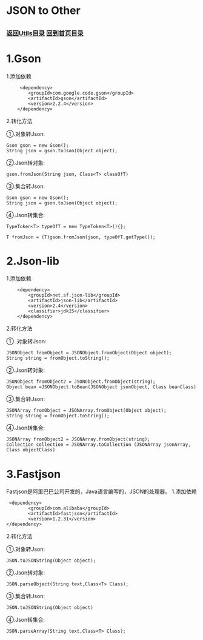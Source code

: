 JSON to Other
====
##
### [返回Utils目录](./UtilsDirectory.md) [回到首页目录](/README.md)

# 1.Gson
1.添加依赖

         <dependency>
			<groupId>com.google.code.gson</groupId>
			<artifactId>gson</artifactId>
			<version>2.2.4</version>
		</dependency>

2.转化方法

①.对象转Json: 

	Gson gson = new Gson();
	String json = gson.toJson(Object object);


②.Json转对象:

    gson.fromJson(String json, Class<T> classOfT) 



③.集合转Json: 

	Gson gson = new Gson();
	String json = gson.toJson(Object object);


④.Json转集合: 

	TypeToken<T> typeOfT = new TypeToken<T>(){};
	
	T fromJson = (T)gson.fromJson(json, typeOfT.getType());


# 2.Json-lib
1.添加依赖

        <dependency>
		    <groupId>net.sf.json-lib</groupId>
		    <artifactId>json-lib</artifactId>
		    <version>2.4</version>
		    <classifier>jdk15</classifier>
		</dependency>

2.转化方法

①	.对象转Json: 

    JSONObject fromObject = JSONObject.fromObject(Object object);
    String string = fromObject.toString();

②.Json转对象: 

    JSONObject fromObject2 = JSONObject.fromObject(string);
    Object bean =JSONObject.toBean(JSONObject jsonObject, Class beanClass)


③.集合转Json: 

    JSONArray fromObject = JSONArray.fromObject(Object object);
    String string = fromObject.toString();

④.Json转集合:

    JSONArray fromObject2 = JSONArray.fromObject(string);
    Collection collection = JSONArray.toCollection (JSONArray jsonArray, Class objectClass)

# 3.Fastjson
Fastjson是阿里巴巴公司开发的，Java语言编写的，JSON的处理器。
1.添加依赖

     <dependency>
		    <groupId>com.alibaba</groupId>
		    <artifactId>fastjson</artifactId>
		    <version>1.2.31</version>
    </dependency>

2.转化方法

①.对象转Json:
 
    JSON.toJSONString(Object object);

②.Json转对象: 

    JSON.parseObject(String text,Class<T> Class);

③.集合转Json:

    JSON.toJSONString(Object object)

④.Json转集合: 
    
    JSON.parseArray(String text,Class<T> Class);
